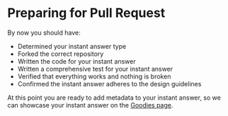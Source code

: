 # Preparing for Pull Request

By now you should have:

- Determined your instant answer type
- Forked the correct repository
- Written the code for your instant answer
- Written a comprehensive test for your instant answer
- Verified that everything works and nothing is broken
- Confirmed the instant answer adheres to the design guidelines

At this point you are ready to add metadata to your instant answer, so we can showcase your instant answer on the [Goodies page](https://duckduckgo.com/goodies).